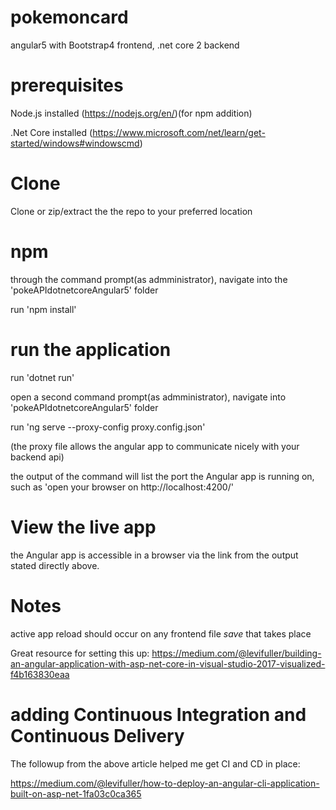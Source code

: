 # pokemoncard
angular5 with Bootstrap4 frontend, .net core 2 backend

# prerequisites
Node.js installed (https://nodejs.org/en/)(for npm addition)

.Net Core installed (https://www.microsoft.com/net/learn/get-started/windows#windowscmd)

# Clone
Clone or zip/extract the the repo to your preferred location

# npm
through the command prompt(as admministrator), navigate into the 'pokeAPIdotnetcoreAngular5' folder

run 'npm install'

# run the application
run 'dotnet run'

open a second command prompt(as admministrator), navigate into 'pokeAPIdotnetcoreAngular5' folder

run 'ng serve --proxy-config proxy.config.json'

(the proxy file allows the angular app to communicate nicely with your backend api)

the output of the command will list the port the Angular app is running on, such as 'open your browser on http://localhost:4200/'

# View the live app
the Angular app is accessible in a browser via the link from the output stated directly above.

# Notes
active app reload should occur on any frontend file *save* that takes place

Great resource for setting this up: https://medium.com/@levifuller/building-an-angular-application-with-asp-net-core-in-visual-studio-2017-visualized-f4b163830eaa


# adding Continuous Integration and Continuous Delivery

The followup from the above article helped me get CI and CD in place: 

https://medium.com/@levifuller/how-to-deploy-an-angular-cli-application-built-on-asp-net-1fa03c0ca365
